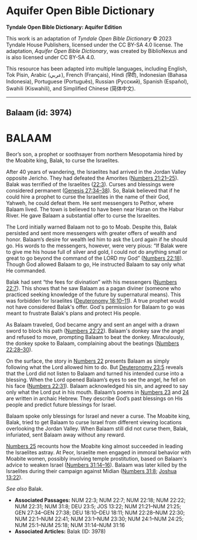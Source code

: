 # Aquifer Open Bible Dictionary

**Tyndale Open Bible Dictionary: Aquifer Edition**

This work is an adaptation of *Tyndale Open Bible Dictionary* © 2023 Tyndale House Publishers, licensed under the CC BY\-SA 4\.0 license. The adaptation, *Aquifer Open Bible Dictionary*, was created by BiblioNexus and is also licensed under CC BY\-SA 4\.0\.

This resource has been adapted into multiple languages, including English, Tok Pisin, Arabic (عربي), French (Français), Hindi (हिंदी), Indonesian (Bahasa Indonesia), Portuguese (Português), Russian (Русский), Spanish (Español), Swahili (Kiswahili), and Simplified Chinese (简体中文).



--------------------------------

## Balaam (id: 3974)

BALAAM
======

Beor’s son, a prophet or soothsayer from northern Mesopotamia hired by the Moabite king, Balak, to curse the Israelites. 

After 40 years of wandering, the Israelites had arrived in the Jordan Valley opposite Jericho. They had defeated the Amorites ([Numbers 21:21](https://ref.ly/Num21:21-Num21:25)[–](https://ref.ly/Num21:21-Num21:25)[25](https://ref.ly/Num21:21-Num21:25)). Balak was terrified of the Israelites ([22:3](https://ref.ly/Num22:3)). Curses and blessings were considered permanent ([Genesis 27:34](https://ref.ly/Gen27:34-Gen27:38)[–](https://ref.ly/Gen27:34-Gen27:38)[38](https://ref.ly/Gen27:34-Gen27:38)). So, Balak believed that if he could hire a prophet to curse the Israelites in the name of their God, Yahweh, he could defeat them. He sent messengers to Pethor, where Balaam lived. The town is believed to have been near Haran on the Habur River. He gave Balaam a substantial offer to curse the Israelites.

The Lord initially warned Balaam not to go to Moab. Despite this, Balak persisted and sent more messengers with greater offers of wealth and honor. Balaam’s desire for wealth led him to ask the Lord again if he should go. His words to the messengers, however, were very pious: “If Balak were to give me his house full of silver and gold, I could not do anything small or great to go beyond the command of the LORD my God” ([Numbers 22:18](https://ref.ly/Num22:18)). Though God allowed Balaam to go, He instructed Balaam to say only what He commanded.

Balak had sent “the fees for divination” with his messengers ([Numbers 22:7](https://ref.ly/Num22:7)). This shows that he saw Balaam as a pagan diviner (someone who practiced seeking knowledge of the future by supernatural means). This was forbidden for Israelites ([Deuteronomy 18:10](https://ref.ly/Deut18:10-Deut18:11)[–](https://ref.ly/Deut18:10-Deut18:11)[11](https://ref.ly/Deut18:10-Deut18:11)). A true prophet would not have considered Balak's offer. God's permission for Balaam to go was meant to frustrate Balak's plans and protect His people.

As Balaam traveled, God became angry and sent an angel with a drawn sword to block his path ([Numbers 22:22](https://ref.ly/Num22:22)). Balaam's donkey saw the angel and refused to move, prompting Balaam to beat the donkey. Miraculously, the donkey spoke to Balaam, complaining about the beatings ([Numbers 22:28](https://ref.ly/Num22:28-Num22:30)[–](https://ref.ly/Num22:28-Num22:30)[30](https://ref.ly/Num22:28-Num22:30)).

On the surface, the story in [Numbers 22](https://ref.ly/Num22:1-Num22:41) presents Balaam as simply following what the Lord allowed him to do. But [Deuteronomy 23:5](https://ref.ly/Deut23:5) reveals that the Lord did not listen to Balaam and turned his intended curse into a blessing. When the Lord opened Balaam’s eyes to see the angel, he fell on his face ([Numbers 22:31](https://ref.ly/Num22:31)). Balaam acknowledged his sin, and agreed to say only what the Lord put in his mouth. Balaam’s poems in [Numbers 23](https://ref.ly/Num23:1-Num23:30) and [24](https://ref.ly/Num24:1-Num24:25) are written in archaic Hebrew. They describe God’s past blessings on His people and predict future blessings for Israel.

Balaam spoke only blessings for Israel and never a curse. The Moabite king, Balak, tried to get Balaam to curse Israel from different viewing locations overlooking the Jordan Valley. When Balaam still did not curse them, Balak, infuriated, sent Balaam away without any reward.

[Numbers 25](https://ref.ly/Num25:1-Num25:18) recounts how the Moabite king almost succeeded in leading the Israelites astray. At Peor, Israelite men engaged in immoral behavior with Moabite women, possibly involving temple prostitution, based on Balaam's advice to weaken Israel ([Numbers 31:14](https://ref.ly/Num31:14-Num31:16)[–](https://ref.ly/Num31:14-Num31:16)[16](https://ref.ly/Num31:14-Num31:16)). Balaam was later killed by the Israelites during their campaign against Midian ([Numbers 31:8](https://ref.ly/Num31:8); [Joshua 13:22](https://ref.ly/Josh13:22)).

*See also* Balak.

* **Associated Passages:** NUM 22:3; NUM 22:7; NUM 22:18; NUM 22:22; NUM 22:31; NUM 31:8; DEU 23:5; JOS 13:22; NUM 21:21–NUM 21:25; GEN 27:34–GEN 27:38; DEU 18:10–DEU 18:11; NUM 22:28–NUM 22:30; NUM 22:1–NUM 22:41; NUM 23:1–NUM 23:30; NUM 24:1–NUM 24:25; NUM 25:1–NUM 25:18; NUM 31:14–NUM 31:16
* **Associated Articles:** Balak (ID: 3978)

